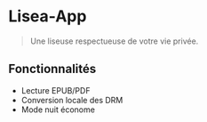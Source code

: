 # Lisea-App
> Une liseuse respectueuse de votre vie privée.

## Fonctionnalités
- Lecture EPUB/PDF
- Conversion locale des DRM
- Mode nuit économe
